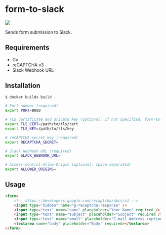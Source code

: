 form-to-slack
=============

[![][workflow-badge]][workflow-link]

Sends form submission to Slack.

## Requirements

- Go
- reCAPTCHA v3
- Slack Webhook URL

## Installation

```sh
$ docker buildx build .
```

```sh
# Port number (required)
export PORT=8080

# TLS certificate and private key (optional; if not specified, form-to-slack is served over HTTP)
export TLS_CERT=/path/to/tls/cert
export TLS_KEY=/path/to/tls/key

# reCAPTCHA secret key (required)
export RECAPTCHA_SECRET=

# Slack Webhook URL (required)
export SLACK_WEBHOOK_URL=

# Access-Control-Allow-Origin (optional; space-separated)
export ALLOWED_ORIGINS=
```

## Usage

```html
<form>
    <!-- https://developers.google.com/recaptcha/docs/v3 -->
    <input type="hidden" name="g-recaptcha-response" />
    <input type="text" name="name" placeholder="Your Name" required />
    <input type="text" name="subject" placeholder="Subject" required />
    <input type="text" name="email" placeholder="E-mail Address (optional)" />
    <textarea name="body" placeholder="Body" required></textarea>
</form>
```

[workflow-link]:    https://github.com/chitoku-k/form-to-slack/actions?query=branch:master
[workflow-badge]:   https://img.shields.io/github/actions/workflow/status/chitoku-k/form-to-slack/ci.yml?branch=master&style=flat-square
